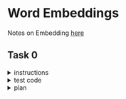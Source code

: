 # Word Embeddings

Notes on Embedding [here](./embedding_notes.md)

## Task 0

<details>
    <summary>instructions</summary>


Write a function def bag_of_words(sentences, vocab=None): that creates a bag of words embedding matrix:

sentences is a list of sentences to analyze
vocab is a list of the vocabulary words to use for the analysis
If None, all words within sentences should be used
Returns: embeddings, features

embeddings is a numpy.ndarray of shape (s, f) containing the embeddings
s is the number of sentences in sentences
f is the number of features analyzed
features is a list of the features used for embeddings
You are not allowed to use genism library.

</details>

<details>
    <summary>test code</summary>

```

$ cat 0-main.py
#!/usr/bin/env python3

bag_of_words = __import__('0-bag_of_words').bag_of_words

sentences = ["Holberton school is Awesome!",
             "Machine learning is awesome",
             "NLP is the future!",
             "The children are our future",
             "Our children's children are our grandchildren",
             "The cake was not very good",
             "No one said that the cake was not very good",
             "Life is beautiful"]
E, F = bag_of_words(sentences)
print(E)
print(F)
$ ./0-main.py
[[0 1 0 0 0 0 0 0 1 1 0 0 0 0 0 0 0 0 0 1 0 0 0 0]
 [0 1 0 0 0 0 0 0 0 1 1 0 1 0 0 0 0 0 0 0 0 0 0 0]
 [0 0 0 0 0 1 0 0 0 1 0 0 0 1 0 0 0 0 0 0 0 1 0 0]
 [1 0 0 0 1 1 0 0 0 0 0 0 0 0 0 0 0 1 0 0 0 1 0 0]
 [1 0 0 0 2 0 0 1 0 0 0 0 0 0 0 0 0 2 0 0 0 0 0 0]
 [0 0 0 1 0 0 1 0 0 0 0 0 0 0 0 1 0 0 0 0 0 1 1 1]
 [0 0 0 1 0 0 1 0 0 0 0 0 0 0 1 1 1 0 1 0 1 1 1 1]
 [0 0 1 0 0 0 0 0 0 1 0 1 0 0 0 0 0 0 0 0 0 0 0 0]]
['are', 'awesome', 'beautiful', 'cake', 'children', 'future', 'good', 'grandchildren', 'holberton', 'is', 'learning', 'life', 'machine', 'nlp', 'no', 'not', 'one', 'our', 'said', 'school', 'that', 'the', 'very', 'was']
$

```

</details>


<details>
    <summary>plan</summary>

 - [x] convert all words to lowercase



 - [x] if list, tuple, dict, then use " ".join(string to be concatenated)

   - [x]  else, skip that step

 - [x] make a list of " " delimitered words

 - [x] alphabetize the list

 - [ ] create zeros arrray to be used in one-hot
    * yes it is sparse, yes it will feel bad; that is the point
    * zeros array will be shape (no_sentences, no_words_in_bag-of-words)

 - [ ] for each word_index in words, if the word is in sentance, put that inhdex of the onehot as 1
</details>
